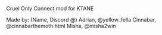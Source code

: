 Cruel Only Connect mod for KTANE

Made by: (Name, Discord @)
Adrian, @yellow_fella
Cinnabar, @cinnabarthemoth.html
Misha, @misha2win
